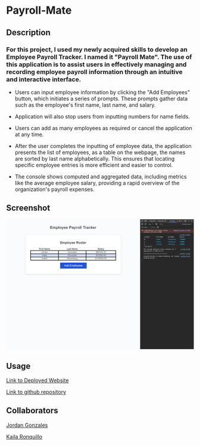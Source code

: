 # Payroll-Mate

## Description

### For this project, I used my newly acquired skills to develop an Employee Payroll Tracker. I named it "Payroll Mate". The use of this application is to assist users in effectively managing and recording employee payroll information through an intuitive and interactive interface.

- Users can input employee information by clicking the "Add Employees" button, which initiates a series of prompts. These prompts gather data such as the employee's first name, last name, and salary.

- Application will also stop users from inputting numbers for name fields.

- Users can add as many employees as required or cancel the application at any time.

- After the user completes the inputting of employee data, the application presents the list of employees, as a table on the webpage, the names are sorted by last name alphabetically. This ensures that locating specific employee entries is more efficient and easier to control.

- The console shows computed and aggregated data, including metrics like the average employee salary, providing a rapid overview of the organization's payroll expenses.

## Screenshot

![screenshotofwebsite](./assets/images/screenshot-of-website.png)

## Usage

[Link to Deployed Website](https://acoderrose.github.io/Payroll-Mate/)

[Link to github repository](https://github.com/AcoderRose/Payroll-Mate)

## Collaborators

[Jordan Gonzales](https://github.com/JordanGWiz)

[Kaila Ronquillo](https://github.com/girlnotfound)
